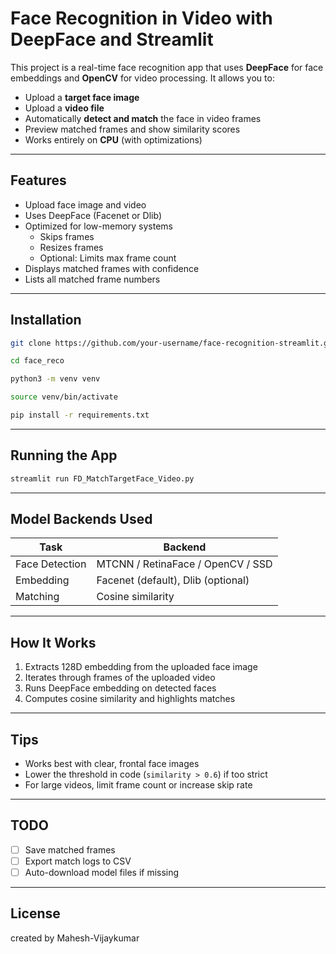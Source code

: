 #  Face Recognition in Video with DeepFace and Streamlit

This project is a real-time face recognition app that uses **DeepFace** for face embeddings and **OpenCV** for video processing. It allows you to:

- Upload a **target face image**
- Upload a **video file**
- Automatically **detect and match** the face in video frames
- Preview matched frames and show similarity scores
- Works entirely on **CPU** (with optimizations)

---

##  Features

-  Upload face image and video
-  Uses DeepFace (Facenet or Dlib)
- Optimized for low-memory systems
  - Skips frames
  - Resizes frames
  - Optional: Limits max frame count
-  Displays matched frames with confidence
-  Lists all matched frame numbers

---

##  Installation

```bash
git clone https://github.com/your-username/face-recognition-streamlit.git](https://github.com/Mahesh-Vijaykumar/face_reco.git

cd face_reco

python3 -m venv venv

source venv/bin/activate

pip install -r requirements.txt
```

---

## Running the App

```bash
streamlit run FD_MatchTargetFace_Video.py
```

---

##  Model Backends Used

| Task              | Backend         |
|-------------------|-----------------|
| Face Detection    | MTCNN / RetinaFace / OpenCV / SSD |
| Embedding         | Facenet (default), Dlib (optional) |
| Matching          | Cosine similarity |

---

##  How It Works

1. Extracts 128D embedding from the uploaded face image
2. Iterates through frames of the uploaded video
3. Runs DeepFace embedding on detected faces
4. Computes cosine similarity and highlights matches

---

##  Tips

- Works best with clear, frontal face images
- Lower the threshold in code (`similarity > 0.6`) if too strict
- For large videos, limit frame count or increase skip rate

---

##  TODO

- [ ] Save matched frames
- [ ] Export match logs to CSV
- [ ] Auto-download model files if missing

---

##  License
created by Mahesh-Vijaykumar
